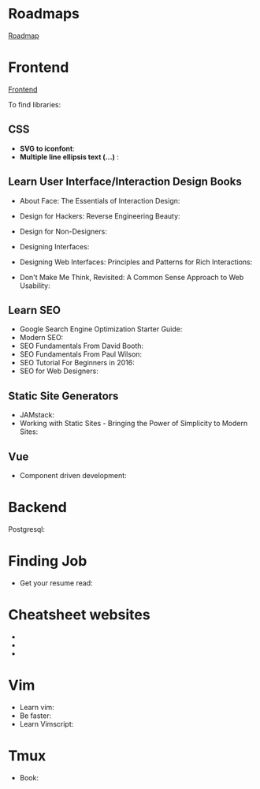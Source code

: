 # Roadmaps

[Roadmap](https://github.com/kamranahmedse/developer-roadmap)

# Frontend

[Frontend](https://frontendmasters.com/books/front-end-handbook/2019)

To find libraries: [](https://awesomejs.dev/)

## CSS

- **SVG to iconfont**: [](https://css-tricks.com/svg-sprites-use-better-icon-fonts/)
- **Multiple line ellipsis text (...)** : [](https://css-tricks.com/line-clampin/)

## Learn User Interface/Interaction Design Books

- About Face: The Essentials of Interaction Design: [](https://www.amazon.com/About-Face-Essentials-Interaction-Design-ebook/dp/B00MFPZ9UY)

- Design for Hackers: Reverse Engineering Beauty: [](https://www.amazon.com/Design-Hackers-Reverse-Engineering-Beauty/dp/1119998956)

- Design for Non-Designers: [](https://www.youtube.com/watch?v=ZbrzdMaumNk&feature=youtu.be)

- Designing Interfaces: [](https://www.amazon.com/Designing-Interfaces-Jenifer-Tidwell/dp/1449379702)

- Designing Web Interfaces: Principles and Patterns for Rich Interactions: [](https://www.amazon.com/Designing-Web-Interfaces-Principles-Interactions-ebook/dp/B0026OR33U)

- Don't Make Me Think, Revisited: A Common Sense Approach to Web Usability: [](https://www.amazon.com/Dont-Make-Think-Revisited-Usability/dp/0321965515)

## Learn SEO

- Google Search Engine Optimization Starter Guide: [](https://developers.google.com/search/docs/beginner/seo-starter-guide?hl=en&visit_id=637458022223786658-1641476144&rd=1)
- Modern SEO: [](https://frontendmasters.com/courses/modern-seo/)
- SEO Fundamentals From David Booth: [](http://www.lynda.com/Analytics-tutorials/SEO-Fundamentals/187858-2.html)
- SEO Fundamentals From Paul Wilson: [](https://www.pluralsight.com/courses/seo-fundamentals)
- SEO Tutorial For Beginners in 2016: [](http://www.hobo-web.co.uk/seo-tutorial/)
- SEO for Web Designers: [](https://webdesign.tutsplus.com/courses/seo-for-web-designers)

## Static Site Generators

- JAMstack: [](https://jamstack.org/)
- Working with Static Sites - Bringing the Power of Simplicity to Modern Sites: [](https://www.amazon.com/Working-Static-Sites-Bringing-Simplicity/dp/1491960949)

## Vue

- Component driven development: [](https://www.componentdriven.org/)



# Backend

Postgresql: [](https://roadmap.sh/postgresql-dba)

# Finding Job

- Get your resume read: [](https://www.joelonsoftware.com/2004/01/26/getting-your-resume-read/)



# Cheatsheet websites

- [](https://htmlreference.io/)
- [](cssreference.io)
- [](https://grid.malven.co/)



# Vim

- Learn vim: [](https://github.com/iggredible/Learn-Vim)
- Be faster: [](https://github.com/eposts/Rich/blob/master/blog/Linux/Practical%20Vim%20Edit%20Text%20at%20the%20Speed%20of%20Thought.pdf)
- Learn Vimscript: [](https://learnvimscriptthehardway.stevelosh.com/)

# Tmux

- Book: [](https://github.com/ole3021/Resources/blob/master/Ebooks/Tools/tmux%20-%20Productive%20Mouse-Free%20Development.pdf)
